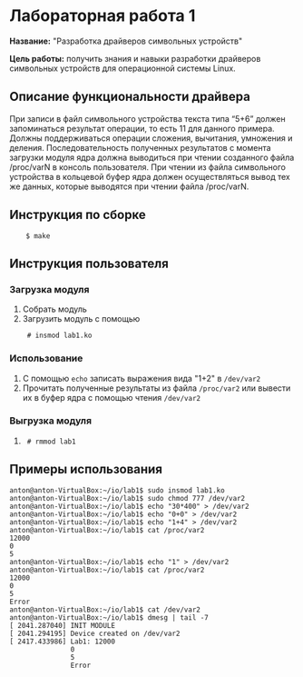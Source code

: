 # Лабораторная работа 1

**Название:** "Разработка драйверов символьных устройств"

**Цель работы:** получить знания и навыки разработки драйверов символьных
устройств для операционной системы Linux.

## Описание функциональности драйвера

При записи в файл символьного устройства текста типа “5+6”
должен запоминаться результат операции, то есть 11 для
данного примера. Должны поддерживаться операции сложения,
вычитания, умножения и деления. Последовательность
полученных результатов с момента загрузки модуля ядра
должна выводиться при чтении созданного файла /proc/varN в
консоль пользователя.
При чтении из файла символьного устройства в кольцевой
буфер ядра должен осуществляться вывод тех же данных,
которые выводятся при чтении файла /proc/varN.

## Инструкция по сборке

```
    $ make
```

## Инструкция пользователя

### Загрузка модуля
1. Собрать модуль
2. Загрузить модуль с помощью
   ```
    # insmod lab1.ko
   ```

### Использование
1. С помощью `echo` записать выражения вида "1+2" в `/dev/var2`
2. Прочитать полученные результаты из файла `/proc/var2` или вывести их в буфер ядра с помощью чтения `/dev/var2`

### Выгрузка модуля
1. ```
    # rmmod lab1
   ```

## Примеры использования

```
anton@anton-VirtualBox:~/io/lab1$ sudo insmod lab1.ko
anton@anton-VirtualBox:~/io/lab1$ sudo chmod 777 /dev/var2
anton@anton-VirtualBox:~/io/lab1$ echo "30*400" > /dev/var2
anton@anton-VirtualBox:~/io/lab1$ echo "0+0" > /dev/var2
anton@anton-VirtualBox:~/io/lab1$ echo "1+4" > /dev/var2
anton@anton-VirtualBox:~/io/lab1$ cat /proc/var2
12000
0
5
anton@anton-VirtualBox:~/io/lab1$ echo "1" > /dev/var2
anton@anton-VirtualBox:~/io/lab1$ cat /proc/var2
12000
0
5
Error
anton@anton-VirtualBox:~/io/lab1$ cat /dev/var2
anton@anton-VirtualBox:~/io/lab1$ dmesg | tail -7
[ 2041.287040] INIT MODULE
[ 2041.294195] Device created on /dev/var2
[ 2417.433986] Lab1: 12000
               0
               5
               Error

```